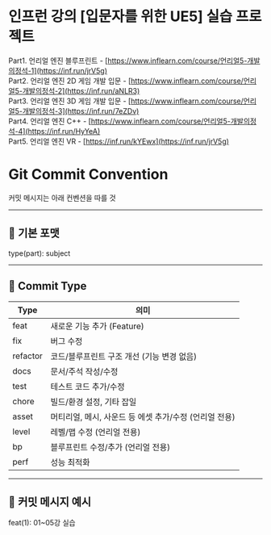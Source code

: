 # 인프런 강의 [입문자를 위한 UE5] 실습 프로젝트
Part1. 언리얼 엔진 블루프린트 - [https://www.inflearn.com/course/언리얼5-개발의정석-1](https://inf.run/jrV5g) 
<br>
Part2. 언리얼 엔진 2D 게임 개발 입문 - [https://www.inflearn.com/course/언리얼5-개발의정석-2](https://inf.run/aNLR3) 
<br>
Part3. 언리얼 엔진 3D 게임 개발 입문 - [https://www.inflearn.com/course/언리얼5-개발의정석-3](https://inf.run/7eZDv) 
<br>
Part4. 언리얼 엔진 C++ - [https://www.inflearn.com/course/언리얼5-개발의정석-4](https://inf.run/HyYeA) 
<br>
Part5. 언리얼 엔진 VR - [https://inf.run/kYEwx](https://inf.run/jrV5g)

# Git Commit Convention

커밋 메시지는 아래 컨벤션을 따를 것

---

## 🔹 기본 포맷
type(part): subject


---

## 🔹 Commit Type

| Type      | 의미 |
|-----------|------|
| feat      | 새로운 기능 추가 (Feature) |
| fix       | 버그 수정 |
| refactor  | 코드/블루프린트 구조 개선 (기능 변경 없음) |
| docs      | 문서/주석 작성/수정 |
| test      | 테스트 코드 추가/수정 |
| chore     | 빌드/환경 설정, 기타 잡일 |
| asset     | 머티리얼, 메시, 사운드 등 에셋 추가/수정 (언리얼 전용) |
| level     | 레벨/맵 수정 (언리얼 전용) |
| bp        | 블루프린트 수정/추가 (언리얼 전용) |
| perf      | 성능 최적화 |

---

## 🔹 커밋 메시지 예시
 feat(1): 01~05강 실습
